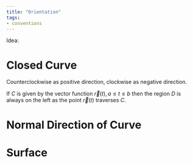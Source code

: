 ```yaml
---
title: "Orientation"
tags:
- conventions
---
```

Idea: 

# Closed Curve

Counterclockwise as positive direction, clockwise as negative direction.

If $C$ is given by the vector function $\vec{r}(t), a\le t\le b$ then the region $D$ is always on the left as the point $\vec{r}(t)$ traverses $C$.

# Normal Direction of Curve 



# Surface